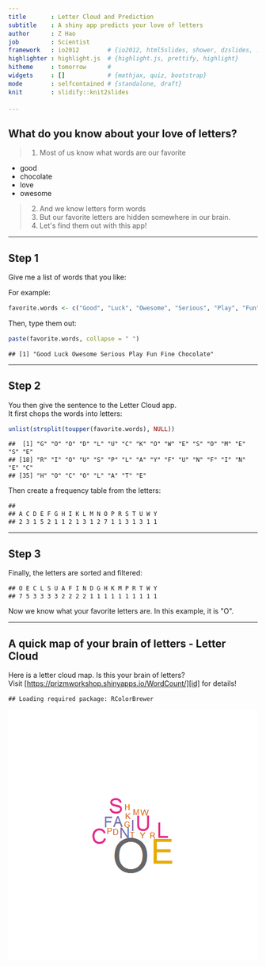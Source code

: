```yaml
---
title       : Letter Cloud and Prediction
subtitle    : A shiny app predicts your love of letters
author      : Z Hao
job         : Scientist
framework   : io2012        # {io2012, html5slides, shower, dzslides, ...}
highlighter : highlight.js  # {highlight.js, prettify, highlight}
hitheme     : tomorrow      # 
widgets     : []            # {mathjax, quiz, bootstrap}
mode        : selfcontained # {standalone, draft}
knit        : slidify::knit2slides

---
```


## What do you know about your love of letters?

>1. Most of us know what words are our favorite
  + good
  + chocolate
  + love
  + owesome
>2. And we know letters form words
>3. But our favorite letters are hidden somewhere in our brain.
>4. Let's find them out with this app!

--- 

## Step 1

Give me a list of words that you like:

For example:

```r
favorite.words <- c("Good", "Luck", "Owesome", "Serious", "Play", "Fun", "Fine", "Chocolate")
```
Then, type them out:

```r
paste(favorite.words, collapse = " ")
```

```
## [1] "Good Luck Owesome Serious Play Fun Fine Chocolate"
```

---

## Step 2

You then give the sentence to the Letter Cloud app.  
It first chops the words into letters:

```r
unlist(strsplit(toupper(favorite.words), NULL))
```

```
##  [1] "G" "O" "O" "D" "L" "U" "C" "K" "O" "W" "E" "S" "O" "M" "E" "S" "E"
## [18] "R" "I" "O" "U" "S" "P" "L" "A" "Y" "F" "U" "N" "F" "I" "N" "E" "C"
## [35] "H" "O" "C" "O" "L" "A" "T" "E"
```
Then create a frequency table from the letters:

```
## 
## A C D E F G H I K L M N O P R S T U W Y 
## 2 3 1 5 2 1 1 2 1 3 1 2 7 1 1 3 1 3 1 1
```

---

## Step 3

Finally, the letters are sorted and filtered:

```
## O E C L S U A F I N D G H K M P R T W Y 
## 7 5 3 3 3 3 2 2 2 2 1 1 1 1 1 1 1 1 1 1
```
Now we know what your favorite letters are. In this example, it is "O". 

---
## A quick map of your brain of letters - Letter Cloud
Here is a letter cloud map. Is this your brain of letters?  
Visit [https://prizmworkshop.shinyapps.io/WordCount/][id] for details!  


```
## Loading required package: RColorBrewer
```

![plot of chunk unnamed-chunk-6](assets/fig/unnamed-chunk-6.png) 

[id]: https://prizmworkshop.shinyapps.io/WordCount/ 
